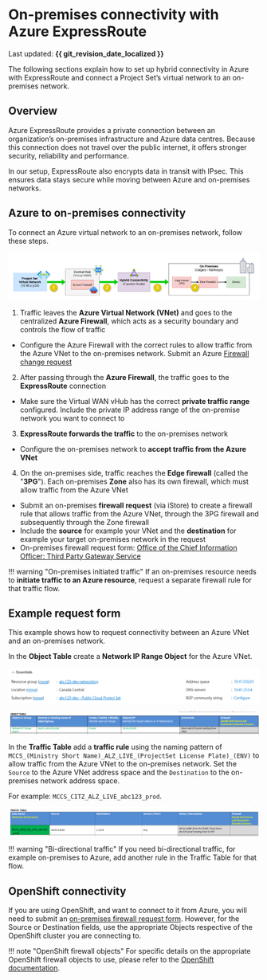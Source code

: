 # On-premises connectivity with Azure ExpressRoute

Last updated: **{{ git_revision_date_localized }}**

The following sections explain how to set up hybrid connectivity in Azure with ExpressRoute and connect a Project Set’s virtual network to an on-premises network.

## Overview

Azure ExpressRoute provides a private connection between an organization’s on-premises infrastructure and Azure data centres. Because this connection does not travel over the public internet, it offers stronger security, reliability and performance.

In our setup, ExpressRoute also encrypts data in transit with IPsec. This ensures data stays secure while moving between Azure and on-premises networks.

## Azure to on-premises connectivity

To connect an Azure virtual network to an on-premises network, follow these steps.

![ExpressRoute Connectivity](../images/azure-express_route-connectivity.png "ExpressRoute Connectivity")

1. Traffic leaves  the **Azure Virtual Network (VNet)** and goes to the centralized **Azure Firewall**, which acts as a security boundary and controls the flow of traffic
  - Configure the Azure Firewall with the correct rules to allow traffic from the Azure VNet to the on-premises network. Submit an Azure [Firewall change request](https://citz-do.atlassian.net/servicedesk/customer/portal/3/group/18)
2. After passing through the **Azure Firewall**, the traffic goes to the **ExpressRoute** connection
  - Make sure the Virtual WAN vHub has the correct **private traffic range** configured. Include the private IP address range of the on-premise network you want to connect to
3. **ExpressRoute forwards the traffic** to the on-premises network
  - Configure the on-premises network to **accept traffic from the Azure VNet**
4. On the on-premises side, traffic reaches the **Edge firewall** (called the "**3PG**"). Each on-premises **Zone** also has its own firewall, which must allow traffic from the Azure VNet
  - Submit an on-premises **firewall request** (via iStore) to create a firewall rule that allows traffic from the Azure VNet, through the 3PG firewall and subsequently through the Zone firewall
  - Include the **source** for example your VNet and the **destination** for example your target on-premises network in the request
  - On-premises firewall request form: [Office of the Chief Information Officer: Third Party Gateway Service](https://ssbc-client.gov.bc.ca/services/3rdpartygateway/order.htm)

!!! warning "On-premises initiated traffic"
    If an on-premises resource needs to **initiate traffic to an Azure resource**, request a separate firewall rule for that traffic flow.

## Example request form

This example shows how to request connectivity between an Azure VNet and an on-premises network.

In the **Object Table** create a **Network IP Range Object** for the Azure VNet.

![Example Azure VNet](../images/azure-vnet-example.png "Example Azure VNet")

![STMS Firewall Change Request - Add Object](../images/firewall-request-add-object-example.png "STMS Firewall Change Request - Add Object")

In the **Traffic Table** add a **traffic rule** using the naming pattern of `MCCS_(Ministry Short Name)_ALZ_LIVE_(ProjectSet License Plate)_(ENV)` to allow traffic from the Azure VNet to the on-premises network. Set the `Source` to the Azure VNet address space and the `Destination` to the on-premises network address space.

For example: `MCCS_CITZ_ALZ_LIVE_abc123_prod`.

![STMS Firewall Change Request - Add Traffic](../images/firewall-request-add-traffic-table-example.png "STMS Firewall Change Request - Add Traffic")

!!! warning "Bi-directional traffic"
    If you need bi-directional traffic, for example on-premises to Azure, add another rule in the Traffic Table for that flow.

## OpenShift connectivity

If you are using OpenShift, and want to connect to it from Azure, you will need to submit an [on-premises firewall request form](https://ssbc-client.gov.bc.ca/services/3rdpartygateway/order.htm). However, for the Source or Destination fields, use the appropriate Objects respective of the OpenShift cluster you are connecting to.

!!! note "OpenShift firewall objects"
    For specific details on the appropriate OpenShift firewall objects to use, please refer to the [OpenShift documentation](https://digital.gov.bc.ca/technology/cloud/private/internal-resources/topology/).

